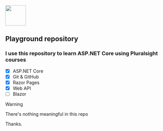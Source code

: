 <img src="https://www.pluralsight.com/content/dam/pluralsight2/logos/2022/ps/mark/PS-mark-color-fill.png" width="64"/>

## Playground repository
### I use this repository to learn ASP.NET Core using Pluralsight courses

- [x] ASP.NET Core
- [x] Git & GitHub
- [x] Razor Pages
- [x] Web API
- [ ] Blazor

> [!WARNING]
> There's nothing meaningful in this repo

Thanks.
